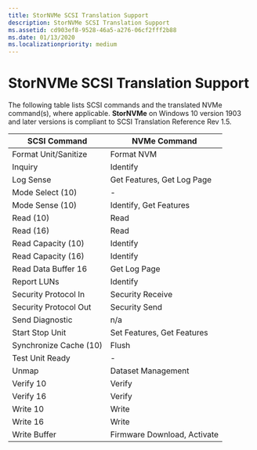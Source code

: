 ```yaml
---
title: StorNVMe SCSI Translation Support 
description: StorNVMe SCSI Translation Support 
ms.assetid: cd903ef8-9528-46a5-a276-06cf2fff2b88
ms.date: 01/13/2020
ms.localizationpriority: medium
---
```


# StorNVMe SCSI Translation Support

The following table lists SCSI commands and the translated NVMe command(s), where applicable. **StorNVMe** on Windows 10 version 1903 and later versions is compliant to SCSI Translation Reference Rev 1.5.

| SCSI Command | NVMe Command |
| ------------ | ------------ |
| Format Unit/Sanitize    | Format NVM                  |
| Inquiry                 | Identify                    |
| Log Sense               | Get Features, Get Log Page  |
| Mode Select (10)        | -                           |
| Mode Sense (10)         | Identify, Get Features      |
| Read (10)               | Read                        |
| Read (16)               | Read                        |
| Read Capacity (10)      | Identify                    |
| Read Capacity (16)      | Identify                    |
| Read Data Buffer 16     | Get Log Page                |
| Report LUNs             | Identify                    |
| Security Protocol In    | Security Receive            |
| Security Protocol Out   | Security Send               |
| Send Diagnostic         | n/a                         |
| Start Stop Unit         | Set Features, Get Features  |
| Synchronize Cache (10)  | Flush                       |
| Test Unit Ready         | -                           |
| Unmap                   | Dataset Management          |
| Verify 10               | Verify                      |
| Verify 16               | Verify                      |
| Write 10                | Write                       |
| Write 16                | Write                       |
| Write Buffer            | Firmware Download, Activate |
